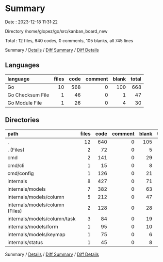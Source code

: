 # Summary

Date : 2023-12-18 11:31:22

Directory /home/glopez/go/src/kanban_board_new

Total : 12 files,  640 codes, 0 comments, 105 blanks, all 745 lines

Summary / [Details](details.md) / [Diff Summary](diff.md) / [Diff Details](diff-details.md)

## Languages
| language | files | code | comment | blank | total |
| :--- | ---: | ---: | ---: | ---: | ---: |
| Go | 10 | 568 | 0 | 100 | 668 |
| Go Checksum File | 1 | 46 | 0 | 1 | 47 |
| Go Module File | 1 | 26 | 0 | 4 | 30 |

## Directories
| path | files | code | comment | blank | total |
| :--- | ---: | ---: | ---: | ---: | ---: |
| . | 12 | 640 | 0 | 105 | 745 |
| . (Files) | 2 | 72 | 0 | 5 | 77 |
| cmd | 2 | 141 | 0 | 29 | 170 |
| cmd/cli | 1 | 15 | 0 | 8 | 23 |
| cmd/config | 1 | 126 | 0 | 21 | 147 |
| internals | 8 | 427 | 0 | 71 | 498 |
| internals/models | 7 | 382 | 0 | 63 | 445 |
| internals/models/column | 5 | 212 | 0 | 47 | 259 |
| internals/models/column (Files) | 2 | 128 | 0 | 28 | 156 |
| internals/models/column/task | 3 | 84 | 0 | 19 | 103 |
| internals/models/form | 1 | 95 | 0 | 10 | 105 |
| internals/models/keymap | 1 | 75 | 0 | 6 | 81 |
| internals/status | 1 | 45 | 0 | 8 | 53 |

Summary / [Details](details.md) / [Diff Summary](diff.md) / [Diff Details](diff-details.md)